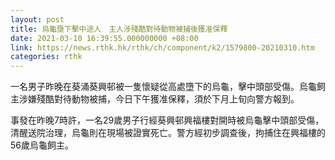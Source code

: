 ```yaml
---
layout: post
title: 烏龜墮下擊中途人　主人涉殘酷對待動物被捕後獲准保釋
date: 2021-03-10 16:39:55.000000000 +08:00
link: https://news.rthk.hk/rthk/ch/component/k2/1579800-20210310.htm
categories: rthk
---
```


一名男子昨晚在葵涌葵興邨被一隻懷疑從高處墮下的烏龜，擊中頭部受傷。烏龜飼主涉嫌殘酷對待動物被捕，今日下午獲准保釋，須於下月上旬向警方報到。

事發在昨晚7時許，一名29歲男子行經葵興邨興福樓對開時被烏龜擊中頭部受傷，清醒送院治理，烏龜則在現場被證實死亡。警方經初步調查後，拘捕住在興福樓的56歲烏龜飼主。
